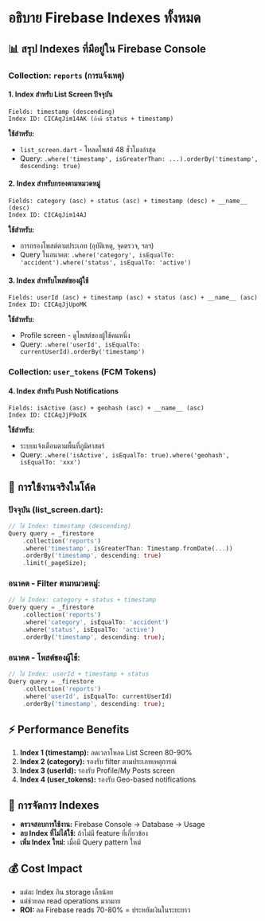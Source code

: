 # อธิบาย Firebase Indexes ทั้งหมด

## 📊 สรุป Indexes ที่มีอยู่ใน Firebase Console

### Collection: `reports` (การแจ้งเหตุ)

#### 1. **Index สำหรับ List Screen ปัจจุบัน**
```
Fields: timestamp (descending)
Index ID: CICAqJim14AK (ถ้ามี status + timestamp)
```
**ใช้สำหรับ:** 
- `list_screen.dart` - โหลดโพสต์ 48 ชั่วโมงล่าสุด
- Query: `.where('timestamp', isGreaterThan: ...).orderBy('timestamp', descending: true)`

#### 2. **Index สำหรับกรองตามหมวดหมู่**
```
Fields: category (asc) + status (asc) + timestamp (desc) + __name__ (desc)
Index ID: CICAqJim14AJ
```
**ใช้สำหรับ:** 
- การกรองโพสต์ตามประเภท (อุบัติเหตุ, จุดตรวจ, ฯลฯ)
- Query ในอนาคต: `.where('category', isEqualTo: 'accident').where('status', isEqualTo: 'active')`

#### 3. **Index สำหรับโพสต์ของผู้ใช้**
```
Fields: userId (asc) + timestamp (asc) + status (asc) + __name__ (asc)
Index ID: CICAqJjUpoMK
```
**ใช้สำหรับ:**
- Profile screen - ดูโพสต์ของผู้ใช้คนหนึ่ง
- Query: `.where('userId', isEqualTo: currentUserId).orderBy('timestamp')`

### Collection: `user_tokens` (FCM Tokens)

#### 4. **Index สำหรับ Push Notifications**
```
Fields: isActive (asc) + geohash (asc) + __name__ (asc)
Index ID: CICAqJjF9oIK
```
**ใช้สำหรับ:**
- ระบบแจ้งเตือนตามพื้นที่ภูมิศาสตร์
- Query: `.where('isActive', isEqualTo: true).where('geohash', isEqualTo: 'xxx')`

## 🎯 การใช้งานจริงในโค้ด

### ปัจจุบัน (list_screen.dart):
```dart
// ใช้ Index: timestamp (descending)
Query query = _firestore
    .collection('reports')
    .where('timestamp', isGreaterThan: Timestamp.fromDate(...))
    .orderBy('timestamp', descending: true)
    .limit(_pageSize);
```

### อนาคต - Filter ตามหมวดหมู่:
```dart
// ใช้ Index: category + status + timestamp
Query query = _firestore
    .collection('reports')
    .where('category', isEqualTo: 'accident')
    .where('status', isEqualTo: 'active')
    .orderBy('timestamp', descending: true);
```

### อนาคต - โพสต์ของผู้ใช้:
```dart
// ใช้ Index: userId + timestamp + status
Query query = _firestore
    .collection('reports')
    .where('userId', isEqualTo: currentUserId)
    .orderBy('timestamp', descending: true);
```

## ⚡ Performance Benefits

1. **Index 1 (timestamp):** ลดเวลาโหลด List Screen 80-90%
2. **Index 2 (category):** รองรับ filter ตามประเภทเหตุการณ์
3. **Index 3 (userId):** รองรับ Profile/My Posts screen
4. **Index 4 (user_tokens):** รองรับ Geo-based notifications

## 🔧 การจัดการ Indexes

- **ตรวจสอบการใช้งาน:** Firebase Console → Database → Usage
- **ลบ Index ที่ไม่ได้ใช้:** ถ้าไม่มี feature ที่เกี่ยวข้อง
- **เพิ่ม Index ใหม่:** เมื่อมี Query pattern ใหม่

## 💰 Cost Impact

- แต่ละ Index กิน storage เล็กน้อย
- แต่ช่วยลด read operations มากมาย
- **ROI:** ลด Firebase reads 70-80% = ประหยัดเงินในระยะยาว
